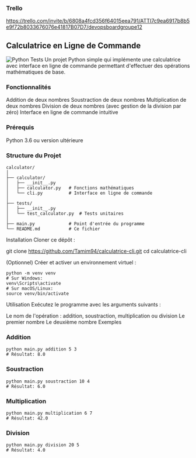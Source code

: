 ### Trello
https://trello.com/invite/b/6808a4fcd356f64015eea791/ATTI7c9ea6917b8b5e9f72b8033676076e41817B07D7/devopsboardgroupe12

## Calculatrice en Ligne de Commande
![Python Tests](https://github.com/Tamim94/Calculatrice/workflows/Python%20Tests/badge.svg)
Un projet Python simple qui implémente une calculatrice avec interface en ligne de commande permettant d'effectuer des opérations mathématiques de base.

### Fonctionnalités
Addition de deux nombres
Soustraction de deux nombres
Multiplication de deux nombres
Division de deux nombres (avec gestion de la division par zéro)
Interface en ligne de commande intuitive
### Prérequis
Python 3.6 ou version ultérieure
### Structure du Projet
```plaintext
calculator/
│
├── calculator/
│   ├── __init__.py
│   ├── calculator.py   # Fonctions mathématiques
│   └── cli.py          # Interface en ligne de commande
│
├── tests/
│   ├── __init__.py
│   └── test_calculator.py  # Tests unitaires
│
├── main.py             # Point d'entrée du programme
└── README.md           # Ce fichier
```
Installation
Cloner ce dépôt :

git clone https://github.com/Tamim94/calculatrice-cli.git
cd calculatrice-cli

(Optionnel) Créer et activer un environnement virtuel :
```plaintext
python -m venv venv
# Sur Windows:
venv\Scripts\activate
# Sur macOS/Linux:
source venv/bin/activate
```
Utilisation
Exécutez le programme avec les arguments suivants :

Le nom de l'opération : addition, soustraction, multiplication ou division
Le premier nombre
Le deuxième nombre
Exemples
### Addition
```plaintext
python main.py addition 5 3
# Résultat: 8.0
```
### Soustraction
```plaintext
python main.py soustraction 10 4
# Résultat: 6.0
```
### Multiplication
```plaintext
python main.py multiplication 6 7
# Résultat: 42.0
```

### Division
```plaintext
python main.py division 20 5
# Résultat: 4.0
```
